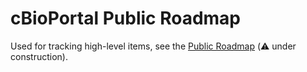 # cBioPortal Public Roadmap
Used for tracking high-level items, see the [Public Roadmap](https://github.com/orgs/cBioPortal/projects/16/views/4) (⚠️ under construction).
